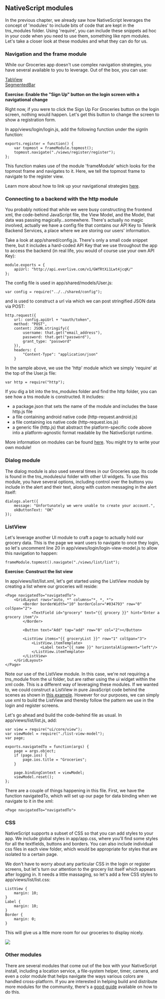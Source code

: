 ## NativeScript modules

In the previous chapter, we already saw how NativeScript leverages the concept of 'modules' to include bits of code that are kept in the tns_modules folder. Using 'require', you can include these snippets ad hoc in your code when you need to use them, something like npm modules. Let's take a closer look at these modules and what they can do for us.

### Navigation and the frame module

While our Groceries app doesn't use complex navigation strategies, you have several available to you to leverage. Out of the box, you can use:

[TabView](http://docs.nativescript.org/ui-views#tabview)  
[SegmentedBar](http://docs.nativescript.org/ui-views#segmentedbar)

**Exercise: Enable the "Sign Up" button on the login screen with a navigational change**

Right now, if you were to click the Sign Up For Groceries button on the login screen, nothing would happen. Let's get this button to change the screen to show a registration form. 

In app/views/login/login.js, add the following function under the signIn function:

```
exports.register = function() {
	var topmost = frameModule.topmost();
	topmost.navigate("./views/register/register");
};

```
This function makes use of the module 'frameModule' which looks for the topmost frame and navigates to it. Here, we tell the topmost frame to navigate to the register view. 

Learn more about how to link up your navigational strategies [here](http://docs.nativescript.org/navigation#navigation).


### Connecting to a backend with the http module

You probably noticed that while we were busy constructing the frontend xml, the code-behind JavaScript file, the View Model, and the Model, that data was passing magically...somewhere. There's actually no magic involved, actually we have a config file that contains our API Key to Telerik Backend Services, a place where we are storing our users' information.

Take a look at app/shared/config.js. There's only a small code snippet there, but it includes a hard-coded API Key that we use throughout the app to access the backend (in real life, you would of course use your own API Key):

```
module.exports = {
	apiUrl: "http://api.everlive.com/v1/GWfRtXi1Lwt4jcqK/"
};
```

The config file is used in app/shared/models/User.js:

```
var config = require("../../shared/config");
```

and is used to construct a url via which we can post stringified JSON data via POST:

```
http.request({
	url: config.apiUrl + "oauth/token",
	method: "POST",
	content: JSON.stringify({
		username: that.get("email_address"),
		password: that.get("password"),
		grant_type: "password"
	}),
	headers: {
		"Content-Type": "application/json"
	}
```

In the sample above, we use the 'http' module which we simply 'require' at the top of the User.js file:

```
var http = require("http");
```

If you dig a bit into the tns_modules folder and find the http folder, you can see how a tns module is constructed. It includes:
- a package.json that sets the name of the module and includes the base http.js file
- a file containing android native code (http-request.android.js) 
- a file containing ios native code (http-request.ios.js)
- a generic file (http.js) that abstract the platform-specific code above into a platform-agnostic format readable by the NativeScript runtime.

More information on modules can be found [here](http://developer.telerik.com/featured/nativescript-works/). You might try to write your own module!


### Dialog module

The dialog module is also used several times in our Groceries app. Its code is found in the tns_modules/ui folder with other UI widgets. To use this module, you have several options, including control over the buttons you include in the alert and their text, along with custom messaging in the alert itself:

```
dialogs.alert({
	message: "Unfortunately we were unable to create your account.",
	okButtonText: "OK"
});
```

### ListView

Let's leverage another UI module to craft a page to actually hold our grocery data. This is the page we want users to navigate to once they login, so let's uncomment line 20 in app/views/login/login-view-model.js to allow this navigation to happen:

```
frameModule.topmost().navigate("./views/list/list");
```

**Exercise: Construct the list view**

In app/views/list/list.xml, let's get started using the ListView module by creating a list where our groceries will reside:

```
<Page navigatedTo="navigatedTo">
	<GridLayout rows="auto, *" columns="*, *, *">
		<Border borderWidth="10" borderColor="#034793" row="0" colSpan="2">
			<TextField id="grocery" text="{{ grocery }}" hint="Enter a grocery item"/>
		</Border>

		<Button text="Add" tap="add" row="0" col="2"></Button>

		<ListView items="{{ groceryList }}" row="1" colSpan="3">
			<ListView.itemTemplate>
				<Label text="{{ name }}" horizontalAlignment="left"/>
			</ListView.itemTemplate>
		</ListView>
	</GridLayout>
</Page>
```

Note our use of the ListView module. In this case, we're not requiring a tns_module from the ui folder, but are rather using the ui widget within the xml code. This is a different way of leveraging these modules. If we wanted to, we could construct a ListView in pure JavaScript code behind the scenes as shown in [this example](http://docs.nativescript.org/ApiReference/ui/list-view/HOW-TO.html). However for our purposes, we can simply use xml to build the ListView and thereby follow the pattern we use in the login and register screens.


Let's go ahead and build the code-behind file as usual. In app/views/list/list.js, add:

```
var view = require("ui/core/view");
var viewModel = require("./list-view-model");
var page;

exports.navigatedTo = function(args) {
	page = args.object;
	if (page.ios) {
		page.ios.title = "Groceries";
	}

	page.bindingContext = viewModel;
	viewModel.reset();
};
```

There are a couple of things happening in this file. First, we have the function navigatedTo, which will set up our page for data binding when we navigate to it in the xml:

```
<Page navigatedTo="navigatedTo">
```

### CSS

NativeScript supports a subset of CSS so that you can add styles to your app. We include global styles in app/app.css, where you'll find some styles for all the textfields, buttons and borders. You can also include individual css files in each view folder, which would be appropriate for styles that are isolated to a certain page. 

We don't have to worry about any particular CSS in the login or register screens, but let's turn our attention to the grocery list itself which appears after logging in. It needs a little massaging, so let's add a few CSS styles to app/views/list/list.css:

```
ListView {
	margin: 10;
}
Label {
	margin: 10;
}
Border {
	margin: 0;
}
```

This will give us a lttle more room for our groceries to display nicely.

<img src="images/list-view-2.png"/>

### Other modules

There are several modules that come out of the box with your NativeScript install, including a location service, a file-system helper, timer, camera, and even a color module that helps navigate the ways various colors are handled cross-platform. If you are interested in helping build and distribute more modules for the community, there's a [good guide](http://developer.telerik.com/featured/building-your-own-nativescript-modules-for-npm/) available on how to do this.

